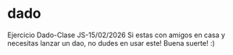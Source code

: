 # dado
Ejercicio Dado-Clase JS-15/02/2026
Si estas con amigos en casa y necesitas lanzar un dao, no dudes en usar este!
Buena suerte! :)
